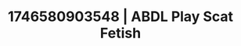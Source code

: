 ---
categories:
- Fantasy lover
- Erotic photography
- AI-generated
- Shadow play
- Cosplay
- Breath play
- ASMR
- Erotic close-up
image: /assets/images/1746580903548.jpg
layout: post
seo:
  description: Featured content with artistic ABDL Play, Scat Fetish. HD images available.
  keywords: ABDL Play, Scat Fetish
  og_image: /assets/images/1746580903548.jpg
  schema_type: VisualArtwork
tags:
- ABDL Play
- Scat Fetish
- '#1746580903548'
title: 1746580903548 | ABDL Play Scat Fetish
---